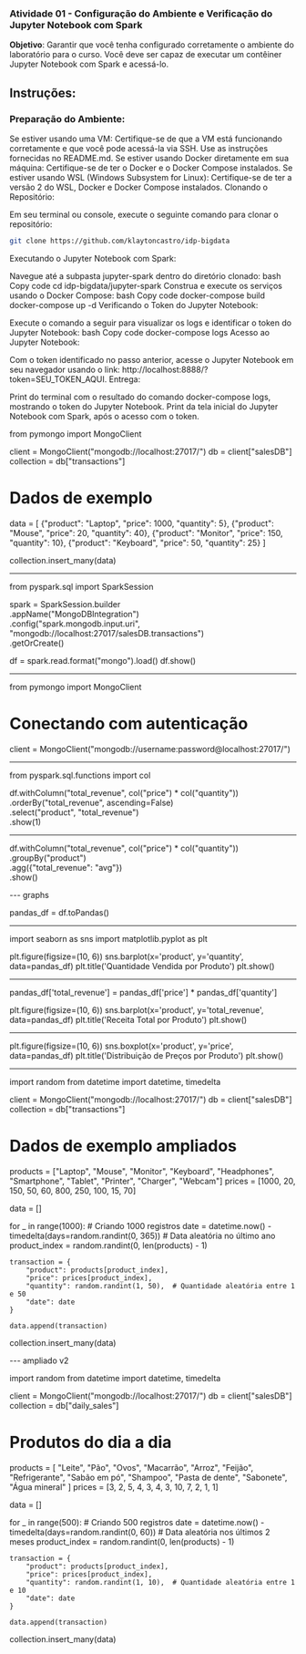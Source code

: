 ### Atividade 01 - Configuração do Ambiente e Verificação do Jupyter Notebook com Spark

**Objetivo**: Garantir que você tenha configurado corretamente o ambiente do laboratório para o curso. Você deve ser capaz de executar um contêiner Jupyter Notebook com Spark e acessá-lo.

## Instruções:

### Preparação do Ambiente:

Se estiver usando uma VM: Certifique-se de que a VM está funcionando corretamente e que você pode acessá-la via SSH. Use as instruções fornecidas no README.md.
Se estiver usando Docker diretamente em sua máquina: Certifique-se de ter o Docker e o Docker Compose instalados.
Se estiver usando WSL (Windows Subsystem for Linux): Certifique-se de ter a versão 2 do WSL, Docker e Docker Compose instalados.
Clonando o Repositório:

Em seu terminal ou console, execute o seguinte comando para clonar o repositório:
```bash
git clone https://github.com/klaytoncastro/idp-bigdata
```

Executando o Jupyter Notebook com Spark:

Navegue até a subpasta jupyter-spark dentro do diretório clonado:
bash
Copy code
cd idp-bigdata/jupyter-spark
Construa e execute os serviços usando o Docker Compose:
bash
Copy code
docker-compose build
docker-compose up -d
Verificando o Token do Jupyter Notebook:

Execute o comando a seguir para visualizar os logs e identificar o token do Jupyter Notebook:
bash
Copy code
docker-compose logs
Acesso ao Jupyter Notebook:

Com o token identificado no passo anterior, acesse o Jupyter Notebook em seu navegador usando o link: http://localhost:8888/?token=SEU_TOKEN_AQUI.
Entrega:

Print do terminal com o resultado do comando docker-compose logs, mostrando o token do Jupyter Notebook.
Print da tela inicial do Jupyter Notebook com Spark, após o acesso com o token.

from pymongo import MongoClient

client = MongoClient("mongodb://localhost:27017/")
db = client["salesDB"]
collection = db["transactions"]

# Dados de exemplo
data = [
    {"product": "Laptop", "price": 1000, "quantity": 5},
    {"product": "Mouse", "price": 20, "quantity": 40},
    {"product": "Monitor", "price": 150, "quantity": 10},
    {"product": "Keyboard", "price": 50, "quantity": 25}
]

collection.insert_many(data)

--- 


from pyspark.sql import SparkSession

spark = SparkSession.builder \
    .appName("MongoDBIntegration") \
    .config("spark.mongodb.input.uri", "mongodb://localhost:27017/salesDB.transactions") \
    .getOrCreate()

df = spark.read.format("mongo").load()
df.show()

---

from pymongo import MongoClient

# Conectando com autenticação
client = MongoClient("mongodb://username:password@localhost:27017/")


---

from pyspark.sql.functions import col

df.withColumn("total_revenue", col("price") * col("quantity")) \
  .orderBy("total_revenue", ascending=False) \
  .select("product", "total_revenue") \
  .show(1)

--- 

df.withColumn("total_revenue", col("price") * col("quantity")) \
  .groupBy("product") \
  .agg({"total_revenue": "avg"}) \
  .show()

--- graphs

pandas_df = df.toPandas()

---

import seaborn as sns
import matplotlib.pyplot as plt

plt.figure(figsize=(10, 6))
sns.barplot(x='product', y='quantity', data=pandas_df)
plt.title('Quantidade Vendida por Produto')
plt.show()

---

pandas_df['total_revenue'] = pandas_df['price'] * pandas_df['quantity']

plt.figure(figsize=(10, 6))
sns.barplot(x='product', y='total_revenue', data=pandas_df)
plt.title('Receita Total por Produto')
plt.show()

---

plt.figure(figsize=(10, 6))
sns.boxplot(x='product', y='price', data=pandas_df)
plt.title('Distribuição de Preços por Produto')
plt.show()

--- 


import random
from datetime import datetime, timedelta

client = MongoClient("mongodb://localhost:27017/")
db = client["salesDB"]
collection = db["transactions"]

# Dados de exemplo ampliados
products = ["Laptop", "Mouse", "Monitor", "Keyboard", "Headphones", "Smartphone", "Tablet", "Printer", "Charger", "Webcam"]
prices = [1000, 20, 150, 50, 60, 800, 250, 100, 15, 70]

data = []

for _ in range(1000):  # Criando 1000 registros
    date = datetime.now() - timedelta(days=random.randint(0, 365))  # Data aleatória no último ano
    product_index = random.randint(0, len(products) - 1)
    
    transaction = {
        "product": products[product_index],
        "price": prices[product_index],
        "quantity": random.randint(1, 50),  # Quantidade aleatória entre 1 e 50
        "date": date
    }
    
    data.append(transaction)

collection.insert_many(data)

--- ampliado v2

import random
from datetime import datetime, timedelta

client = MongoClient("mongodb://localhost:27017/")
db = client["salesDB"]
collection = db["daily_sales"]

# Produtos do dia a dia
products = [
    "Leite", "Pão", "Ovos", "Macarrão", "Arroz", "Feijão", "Refrigerante", 
    "Sabão em pó", "Shampoo", "Pasta de dente", "Sabonete", "Água mineral"
]
prices = [3, 2, 5, 4, 3, 4, 3, 10, 7, 2, 1, 1]

data = []

for _ in range(500):  # Criando 500 registros
    date = datetime.now() - timedelta(days=random.randint(0, 60))  # Data aleatória nos últimos 2 meses
    product_index = random.randint(0, len(products) - 1)
    
    transaction = {
        "product": products[product_index],
        "price": prices[product_index],
        "quantity": random.randint(1, 10),  # Quantidade aleatória entre 1 e 10
        "date": date
    }
    
    data.append(transaction)

collection.insert_many(data)

